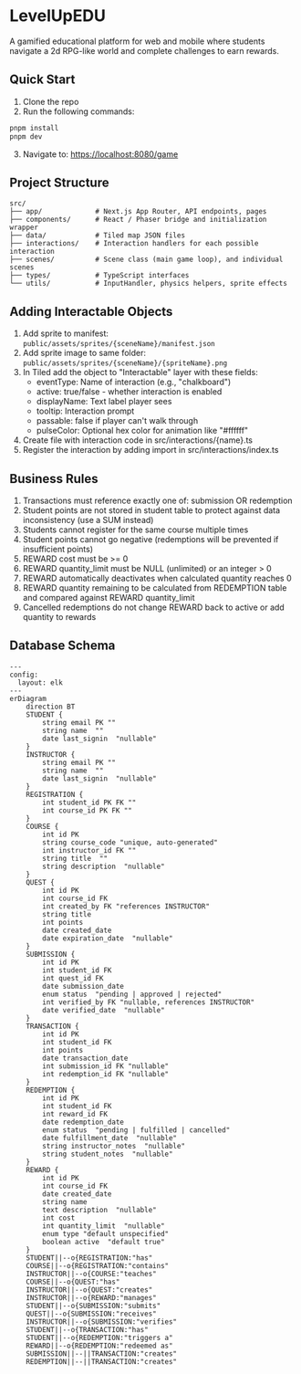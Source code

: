 # LevelUpEDU
A gamified educational platform for web and mobile where students navigate a 2d RPG-like world and complete challenges to earn rewards.

## Quick Start

1. Clone the repo
2. Run the following commands:
```sh
pnpm install
pnpm dev
```
3. Navigate to: <https://localhost:8080/game>

## Project Structure
```
src/
├── app/             # Next.js App Router, API endpoints, pages
├── components/      # React / Phaser bridge and initialization wrapper
├── data/            # Tiled map JSON files
├── interactions/    # Interaction handlers for each possible interaction
├── scenes/          # Scene class (main game loop), and individual scenes
├── types/           # TypeScript interfaces
└── utils/           # InputHandler, physics helpers, sprite effects
```

## Adding Interactable Objects

1. Add sprite to manifest: `public/assets/sprites/{sceneName}/manifest.json`
2. Add sprite image to same folder: `public/assets/sprites/{sceneName}/{spriteName}.png`
3. In Tiled add the object to "Interactable" layer with these fields:
    - eventType: Name of interaction (e.g., "chalkboard")
    - active: true/false - whether interaction is enabled
    - displayName: Text label player sees
    - tooltip: Interaction prompt
    - passable: false if player can't walk through
    - pulseColor: Optional hex color for animation like "#ffffff"
4. Create file with interaction code in src/interactions/{name}.ts
5. Register the interaction by adding import in src/interactions/index.ts

## Business Rules

1. Transactions must reference exactly one of: submission OR redemption
2. Student points are not stored in student table to protect against data inconsistency (use a SUM instead) 
3. Students cannot register for the same course multiple times
4. Student points cannot go negative (redemptions will be prevented if insufficient points)
5. REWARD cost must be >= 0
6. REWARD quantity_limit must be NULL (unlimited) or an integer > 0
7. REWARD automatically deactivates when calculated quantity reaches 0
8. REWARD quantity remaining to be calculated from REDEMPTION table and compared against REWARD quantity_limit
9. Cancelled redemptions do not change REWARD back to active or add quantity to rewards
## Database Schema
```mermaid
---
config:
  layout: elk
---
erDiagram
	direction BT
	STUDENT {
		string email PK ""  
		string name  ""
		date last_signin  "nullable"
	}
	INSTRUCTOR {
		string email PK ""  
		string name  ""  
		date last_signin  "nullable"  
	}
	REGISTRATION {
		int student_id PK FK ""  
		int course_id PK FK ""  
	}
	COURSE {
		int id PK
		string course_code "unique, auto-generated"  
		int instructor_id FK ""  
		string title  ""  
		string description  "nullable"  
	}
	QUEST {
		int id PK
		int course_id FK
        int created_by FK "references INSTRUCTOR"  
		string title
		int points
		date created_date
		date expiration_date  "nullable"  
	}
	SUBMISSION {
		int id PK
		int student_id FK
		int quest_id FK
		date submission_date
		enum status  "pending | approved | rejected"  
		int verified_by FK "nullable, references INSTRUCTOR"  
		date verified_date  "nullable"  
	}
	TRANSACTION {
		int id PK
		int student_id FK
		int points
		date transaction_date
		int submission_id FK "nullable"  
		int redemption_id FK "nullable"
	}
	REDEMPTION {
		int id PK
		int student_id FK
		int reward_id FK
		date redemption_date
		enum status  "pending | fulfilled | cancelled"  
		date fulfillment_date  "nullable"  
		string instructor_notes  "nullable"  
		string student_notes  "nullable"  
	}
	REWARD {
		int id PK
		int course_id FK
		date created_date
		string name
		text description  "nullable"  
		int cost
		int quantity_limit  "nullable"  
        enum type "default unspecified"
		boolean active  "default true"  
	}
	STUDENT||--o{REGISTRATION:"has"
	COURSE||--o{REGISTRATION:"contains"
	INSTRUCTOR||--o{COURSE:"teaches"
	COURSE||--o{QUEST:"has"
	INSTRUCTOR||--o{QUEST:"creates"
	INSTRUCTOR||--o{REWARD:"manages"
	STUDENT||--o{SUBMISSION:"submits"
	QUEST||--o{SUBMISSION:"receives"
	INSTRUCTOR||--o{SUBMISSION:"verifies"
    STUDENT||--o{TRANSACTION:"has"
	STUDENT||--o{REDEMPTION:"triggers a"
	REWARD||--o{REDEMPTION:"redeemed as"    
    SUBMISSION||--||TRANSACTION:"creates"
    REDEMPTION||--||TRANSACTION:"creates"

```